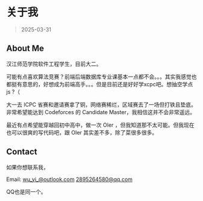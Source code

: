# 关于我

> 2025-03-31

## About Me

汉江师范学院软件工程学生，目前大二。

可能有点喜欢算法竞赛？前端后端数据库专业课基本一点都不会。。。其实我感觉也都挺有意思的，好想成为前端高手。。。但是目前还是好好学xcpc吧。想抽空学点 js ?（

大一去 ICPC 省赛和邀请赛拿了铜，网络赛稀烂，区域赛去了一场但打铁且垫底。非常希望能达到 Codeforces 的 Candidate Master，我相信这并不会非常遥远。

最近有点希望能穿越回初中高中，做一次 OIer ，但我知道那不太可能。但我现在也可以很爽的写代码吧，跟 OIer 其实差不多，除了菜很多很多。

## Contact

如果你想联系我，

Email: wu_yi_@outlook.com 2895264580@qq.com

QQ也是同一个。

